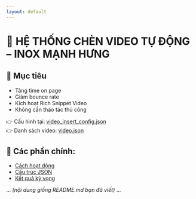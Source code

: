 ```yaml
---
layout: default
---
```


# 📼 HỆ THỐNG CHÈN VIDEO TỰ ĐỘNG – INOX MẠNH HƯNG

## 🎯 Mục tiêu
- Tăng time on page
- Giảm bounce rate
- Kích hoạt Rich Snippet Video
- Không cần thao tác thủ công

👉 Cấu hình tại: [video_insert_config.json](video_insert_config.json)  
👉 Danh sách video: [video.json](video.json)

## 📄 Các phần chính:
- [Cách hoạt động](#cach-hoat-dong)
- [Cấu trúc JSON](#json)
- [Kết quả kỳ vọng](#ket-qua)

... *(nội dung giống README.md bạn đã viết)* ...
